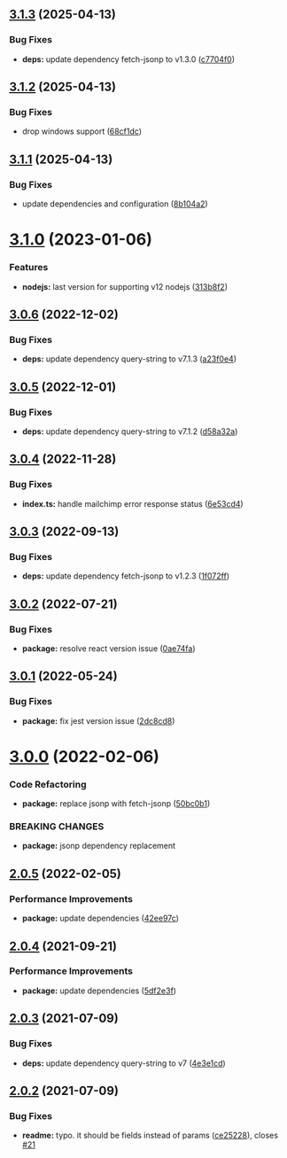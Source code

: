 ## [3.1.3](https://github.com/imgarylai/use-mailchimp-form/compare/v3.1.2...v3.1.3) (2025-04-13)

### Bug Fixes

- **deps:** update dependency fetch-jsonp to v1.3.0 ([c7704f0](https://github.com/imgarylai/use-mailchimp-form/commit/c7704f0bb43d053f3300c7f4ed7ddb01c22c434b))

## [3.1.2](https://github.com/imgarylai/use-mailchimp-form/compare/v3.1.1...v3.1.2) (2025-04-13)

### Bug Fixes

- drop windows support ([68cf1dc](https://github.com/imgarylai/use-mailchimp-form/commit/68cf1dc8fc5b54d627bae68f5d0ab8f517583569))

## [3.1.1](https://github.com/imgarylai/use-mailchimp-form/compare/v3.1.0...v3.1.1) (2025-04-13)

### Bug Fixes

- update dependencies and configuration ([8b104a2](https://github.com/imgarylai/use-mailchimp-form/commit/8b104a2dd616eb3946052aab1d7e5de74ceccc5b))

# [3.1.0](https://github.com/imgarylai/use-mailchimp-form/compare/v3.0.6...v3.1.0) (2023-01-06)

### Features

- **nodejs:** last version for supporting v12 nodejs ([313b8f2](https://github.com/imgarylai/use-mailchimp-form/commit/313b8f226641cfbcb976726010605adcb86e03fd))

## [3.0.6](https://github.com/imgarylai/use-mailchimp-form/compare/v3.0.5...v3.0.6) (2022-12-02)

### Bug Fixes

- **deps:** update dependency query-string to v7.1.3 ([a23f0e4](https://github.com/imgarylai/use-mailchimp-form/commit/a23f0e40d8cf0ab4a08133abe9a830617f98f96e))

## [3.0.5](https://github.com/imgarylai/use-mailchimp-form/compare/v3.0.4...v3.0.5) (2022-12-01)

### Bug Fixes

- **deps:** update dependency query-string to v7.1.2 ([d58a32a](https://github.com/imgarylai/use-mailchimp-form/commit/d58a32aec396096a271ea56ae0b8b80937de089c))

## [3.0.4](https://github.com/imgarylai/use-mailchimp-form/compare/v3.0.3...v3.0.4) (2022-11-28)

### Bug Fixes

- **index.ts:** handle mailchimp error response status ([6e53cd4](https://github.com/imgarylai/use-mailchimp-form/commit/6e53cd4212a3ecaa89565662d7b95aeb9155de55))

## [3.0.3](https://github.com/imgarylai/use-mailchimp-form/compare/v3.0.2...v3.0.3) (2022-09-13)

### Bug Fixes

- **deps:** update dependency fetch-jsonp to v1.2.3 ([1f072ff](https://github.com/imgarylai/use-mailchimp-form/commit/1f072ff480a05386f99b4d0270efbcdd38343c48))

## [3.0.2](https://github.com/imgarylai/use-mailchimp-form/compare/v3.0.1...v3.0.2) (2022-07-21)

### Bug Fixes

- **package:** resolve react version issue ([0ae74fa](https://github.com/imgarylai/use-mailchimp-form/commit/0ae74fa6f4c81f0264390929bdb8d838d0a8c459))

## [3.0.1](https://github.com/imgarylai/use-mailchimp-form/compare/v3.0.0...v3.0.1) (2022-05-24)

### Bug Fixes

- **package:** fix jest version issue ([2dc8cd8](https://github.com/imgarylai/use-mailchimp-form/commit/2dc8cd8925953f25c0aac116cfee7ba1bf99fa95))

# [3.0.0](https://github.com/imgarylai/use-mailchimp-form/compare/v2.0.5...v3.0.0) (2022-02-06)

### Code Refactoring

- **package:** replace jsonp with fetch-jsonp ([50bc0b1](https://github.com/imgarylai/use-mailchimp-form/commit/50bc0b1d3476fcc5b330e7ba72ef40cd275dee94))

### BREAKING CHANGES

- **package:** jsonp dependency replacement

## [2.0.5](https://github.com/imgarylai/use-mailchimp-form/compare/v2.0.4...v2.0.5) (2022-02-05)

### Performance Improvements

- **package:** update dependencies ([42ee97c](https://github.com/imgarylai/use-mailchimp-form/commit/42ee97c32c9c50e3d2aaf3522c4c859f05b63ea9))

## [2.0.4](https://github.com/imgarylai/use-mailchimp-form/compare/v2.0.3...v2.0.4) (2021-09-21)

### Performance Improvements

- **package:** update dependencies ([5df2e3f](https://github.com/imgarylai/use-mailchimp-form/commit/5df2e3fc8e1364f239a0b1014dc9ab377592a491))

## [2.0.3](https://github.com/imgarylai/use-mailchimp-form/compare/v2.0.2...v2.0.3) (2021-07-09)

### Bug Fixes

- **deps:** update dependency query-string to v7 ([4e3e1cd](https://github.com/imgarylai/use-mailchimp-form/commit/4e3e1cd0ed3c60709128c0ff91752a7765f1c245))

## [2.0.2](https://github.com/imgarylai/use-mailchimp-form/compare/v2.0.1...v2.0.2) (2021-07-09)

### Bug Fixes

- **readme:** typo. it should be fields instead of params ([ce25228](https://github.com/imgarylai/use-mailchimp-form/commit/ce2522883855afc65ff5518e0c76f6e3450a8227)), closes [#21](https://github.com/imgarylai/use-mailchimp-form/issues/21)

